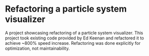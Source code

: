 # Refactoring a particle system visualizer
A project showcasing refactoring of a particle system visualizer. This project took existing code provided by Ed Keenan and refactored it to achieve ~800% speed increase. Refactoring was done explicitly for optimization, not maintainability. 
